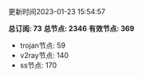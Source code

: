 更新时间2023-01-23 15:54:57

**总订阅: 73**
**总节点: 2346**
**有效节点: 369**
- trojan节点: 59
- v2ray节点: 140
- ss节点: 170
